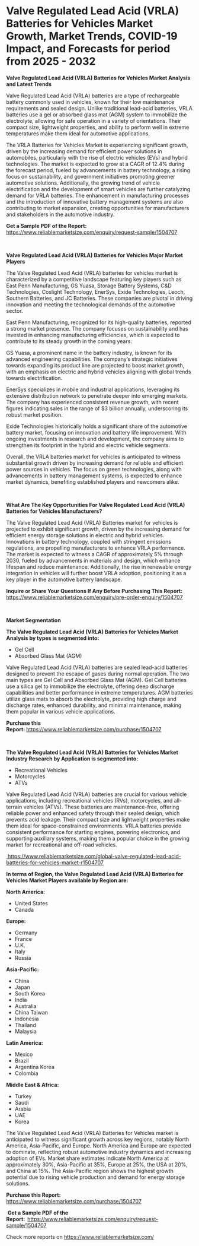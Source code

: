 <p><h1>Valve Regulated Lead Acid (VRLA) Batteries for Vehicles Market Growth, Market Trends, COVID-19 Impact, and Forecasts for period from 2025 - 2032</h1></p><p><strong>Valve Regulated Lead Acid (VRLA) Batteries for Vehicles Market Analysis and Latest Trends</strong></p>
<p><p>Valve Regulated Lead Acid (VRLA) batteries are a type of rechargeable battery commonly used in vehicles, known for their low maintenance requirements and sealed design. Unlike traditional lead-acid batteries, VRLA batteries use a gel or absorbed glass mat (AGM) system to immobilize the electrolyte, allowing for safe operation in a variety of orientations. Their compact size, lightweight properties, and ability to perform well in extreme temperatures make them ideal for automotive applications.</p><p>The VRLA Batteries for Vehicles Market is experiencing significant growth, driven by the increasing demand for efficient power solutions in automobiles, particularly with the rise of electric vehicles (EVs) and hybrid technologies. The market is expected to grow at a CAGR of 12.4% during the forecast period, fueled by advancements in battery technology, a rising focus on sustainability, and government initiatives promoting greener automotive solutions. Additionally, the growing trend of vehicle electrification and the development of smart vehicles are further catalyzing demand for VRLA batteries. The enhancement in manufacturing processes and the introduction of innovative battery management systems are also contributing to market expansion, creating opportunities for manufacturers and stakeholders in the automotive industry.</p></p>
<p><strong>Get a Sample PDF of the Report:&nbsp;</strong> <a href="https://www.reliablemarketsize.com/enquiry/request-sample/1504707?utm_campaign=3197&utm_medium=2&utm_source=Github&utm_content=ia&utm_term=30032025&utm_id=valve-regulated-lead-acid-vrla-batteries-for-vehicles">https://www.reliablemarketsize.com/enquiry/request-sample/1504707</a></p>
<p>&nbsp;</p>
<p><strong>Valve Regulated Lead Acid (VRLA) Batteries for Vehicles Major Market Players</strong></p>
<p><p>The Valve Regulated Lead Acid (VRLA) batteries for vehicles market is characterized by a competitive landscape featuring key players such as East Penn Manufacturing, GS Yuasa, Storage Battery Systems, C&D Technologies, Coslight Technology, EnerSys, Exide Technologies, Leoch, Southern Batteries, and JC Batteries. These companies are pivotal in driving innovation and meeting the technological demands of the automotive sector.</p><p>East Penn Manufacturing, recognized for its high-quality batteries, reported a strong market presence. The company focuses on sustainability and has invested in enhancing manufacturing efficiencies, which is expected to contribute to its steady growth in the coming years. </p><p>GS Yuasa, a prominent name in the battery industry, is known for its advanced engineering capabilities. The company’s strategic initiatives towards expanding its product line are projected to boost market growth, with an emphasis on electric and hybrid vehicles aligning with global trends towards electrification.</p><p>EnerSys specializes in mobile and industrial applications, leveraging its extensive distribution network to penetrate deeper into emerging markets. The company has experienced consistent revenue growth, with recent figures indicating sales in the range of $3 billion annually, underscoring its robust market position.</p><p>Exide Technologies historically holds a significant share of the automotive battery market, focusing on innovation and battery life improvement. With ongoing investments in research and development, the company aims to strengthen its footprint in the hybrid and electric vehicle segments.</p><p>Overall, the VRLA batteries market for vehicles is anticipated to witness substantial growth driven by increasing demand for reliable and efficient power sources in vehicles. The focus on green technologies, along with advancements in battery management systems, is expected to enhance market dynamics, benefiting established players and newcomers alike.</p></p>
<p>&nbsp;</p>
<p><strong>What Are The Key Opportunities For Valve Regulated Lead Acid (VRLA) Batteries for Vehicles Manufacturers?</strong></p>
<p><p>The Valve Regulated Lead Acid (VRLA) Batteries market for vehicles is projected to exhibit significant growth, driven by the increasing demand for efficient energy storage solutions in electric and hybrid vehicles. Innovations in battery technology, coupled with stringent emissions regulations, are propelling manufacturers to enhance VRLA performance. The market is expected to witness a CAGR of approximately 5% through 2030, fueled by advancements in materials and design, which enhance lifespan and reduce maintenance. Additionally, the rise in renewable energy integration in vehicles will further boost VRLA adoption, positioning it as a key player in the automotive battery landscape.</p></p>
<p><strong>Inquire or Share Your Questions If Any Before Purchasing This Report:</strong> <a href="https://www.reliablemarketsize.com/enquiry/pre-order-enquiry/1504707?utm_campaign=3197&utm_medium=2&utm_source=Github&utm_content=ia&utm_term=30032025&utm_id=valve-regulated-lead-acid-vrla-batteries-for-vehicles">https://www.reliablemarketsize.com/enquiry/pre-order-enquiry/1504707</a></p>
<p>&nbsp;</p>
<p><strong>Market Segmentation</strong></p>
<p><strong>The Valve Regulated Lead Acid (VRLA) Batteries for Vehicles Market Analysis by types is segmented into:</strong></p>
<p><ul><li>Gel Cell</li><li>Absorbed Glass Mat (AGM)</li></ul></p>
<p><p>Valve Regulated Lead Acid (VRLA) batteries are sealed lead-acid batteries designed to prevent the escape of gases during normal operation. The two main types are Gel Cell and Absorbed Glass Mat (AGM). Gel Cell batteries use a silica gel to immobilize the electrolyte, offering deep discharge capabilities and better performance in extreme temperatures. AGM batteries utilize glass mats to absorb the electrolyte, providing high charge and discharge rates, enhanced durability, and minimal maintenance, making them popular in various vehicle applications.</p></p>
<p><strong>Purchase this Report:&nbsp;</strong><a href="https://www.reliablemarketsize.com/purchase/1504707?utm_campaign=3197&utm_medium=2&utm_source=Github&utm_content=ia&utm_term=30032025&utm_id=valve-regulated-lead-acid-vrla-batteries-for-vehicles">https://www.reliablemarketsize.com/purchase/1504707</a></p>
<p>&nbsp;</p>
<p><strong>The Valve Regulated Lead Acid (VRLA) Batteries for Vehicles Market Industry Research by Application is segmented into:</strong></p>
<p><ul><li>Recreational Vehicles</li><li>Motorcycles</li><li>ATVs</li></ul></p>
<p><p>Valve Regulated Lead Acid (VRLA) batteries are crucial for various vehicle applications, including recreational vehicles (RVs), motorcycles, and all-terrain vehicles (ATVs). These batteries are maintenance-free, offering reliable power and enhanced safety through their sealed design, which prevents acid leakage. Their compact size and lightweight properties make them ideal for space-constrained environments. VRLA batteries provide consistent performance for starting engines, powering electronics, and supporting auxiliary systems, making them a popular choice in the growing market for recreational and off-road vehicles.</p></p>
<p><a href="https://www.reliablemarketsize.com/global-valve-regulated-lead-acid-batteries-for-vehicles-market-r1504707?utm_campaign=3197&utm_medium=2&utm_source=Github&utm_content=ia&utm_term=30032025&utm_id=valve-regulated-lead-acid-vrla-batteries-for-vehicles">&nbsp;https://www.reliablemarketsize.com/global-valve-regulated-lead-acid-batteries-for-vehicles-market-r1504707</a></p>
<p><strong>In terms of Region, the Valve Regulated Lead Acid (VRLA) Batteries for Vehicles Market Players available by Region are:</strong></p>
<p>
    <p> <strong> North America: </strong>
        <ul>
            <li>United States</li>
            <li>Canada</li>
        </ul>
        </p> 
    <p> <strong> Europe: </strong>
        <ul>
            <li>Germany</li>
            <li>France</li>
            <li>U.K.</li>
            <li>Italy</li>
            <li>Russia</li>
        </ul>
        </p> 
    <p> <strong> Asia-Pacific: </strong>
        <ul>
            <li>China</li>
            <li>Japan</li>
            <li>South Korea</li>
            <li>India</li>
            <li>Australia</li>
            <li>China Taiwan</li>
            <li>Indonesia</li>
            <li>Thailand</li>
            <li>Malaysia</li>
        </ul>
        </p> 
    <p> <strong> Latin America: </strong>
        <ul>
            <li>Mexico</li>
            <li>Brazil</li>
            <li>Argentina Korea</li>
            <li>Colombia</li>
        </ul>
        </p> 
    <p> <strong> Middle East & Africa: </strong>
        <ul>
            <li>Turkey</li>
            <li>Saudi</li>
            <li>Arabia</li>
            <li>UAE</li>
            <li>Korea</li>
        </ul>
    </p>
    </p>
<p><p>The Valve Regulated Lead Acid (VRLA) Batteries for Vehicles market is anticipated to witness significant growth across key regions, notably North America, Asia-Pacific, and Europe. North America and Europe are expected to dominate, reflecting robust automotive industry dynamics and increasing adoption of EVs. Market share estimates indicate North America at approximately 30%, Asia-Pacific at 35%, Europe at 25%, the USA at 20%, and China at 15%. The Asia-Pacific region shows the highest growth potential due to rising vehicle production and demand for energy storage solutions.</p></p>
<p><strong>Purchase this Report: </strong><a href="https://www.reliablemarketsize.com/purchase/1504707?utm_campaign=3197&utm_medium=2&utm_source=Github&utm_content=ia&utm_term=30032025&utm_id=valve-regulated-lead-acid-vrla-batteries-for-vehicles">https://www.reliablemarketsize.com/purchase/1504707</a></p>
<p>&nbsp;<strong>Get a Sample PDF of the Report:&nbsp;&nbsp;</strong><a href="https://www.reliablemarketsize.com/enquiry/request-sample/1504707?utm_campaign=3197&utm_medium=2&utm_source=Github&utm_content=ia&utm_term=30032025&utm_id=valve-regulated-lead-acid-vrla-batteries-for-vehicles">https://www.reliablemarketsize.com/enquiry/request-sample/1504707</a></p>
<p><strong></strong></p>
<p>Check more reports on <a href="https://www.reliablemarketsize.com/?utm_campaign=3197&utm_medium=2&utm_source=Github&utm_content=ia&utm_term=30032025&utm_id=valve-regulated-lead-acid-vrla-batteries-for-vehicles">https://www.reliablemarketsize.com/</a></p>
